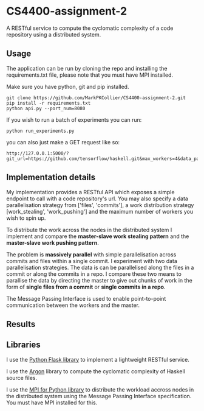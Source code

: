 # CS4400-assignment-2

A RESTful service to compute the cyclomatic complexity of a code repository using a distributed system.

## Usage

The application can be run by cloning the repo and installing the requirements.txt file, please note that you must have MPI installed.

Make sure you have python, git and pip installed.

```
git clone https://github.com/MarkPKCollier/CS4400-assignment-2.git
pip install -r requirements.txt
python api.py --port_num=8080
```

If you wish to run a batch of experiments you can run:

```
python run_experiments.py
```

you can also just make a GET request like so:

```
http://127.0.0.1:5000/?git_url=https://github.com/tensorflow/haskell.git&max_workers=4&data_parallelisation_strategy=commits&work_distribution_strategy=work_stealing
```

## Implementation details

My implementation provides a RESTful API which exposes a simple endpoint to call with a code repository's url. You may also specify a data parallelisation strategy from ['files', 'commits'], a work distribution strategy [work_stealing', 'work_pushing'] and the maximum number of workers you wish to spin up.

To distribute the work across the nodes in the distributed system I implement and compare the **master-slave work stealing pattern** and the **master-slave work pushing pattern**.

The problem is **massively parallel** with simple parallelisation across commits and files within a single commit. I experiment with two data parallelisation strategies. The data is can be parallelised along the files in a commit or along the commits in a repo. I compare these two means to parallise the data by directing the master to give out chunks of work in the form of **single files from a commit** or **single commits in a repo**.

The Message Passing Interface is used to enable point-to-point communication between the workers and the master.

## Results

## Libraries

I use the [Python Flask library](http://flask.pocoo.org/) to implement a lightweight RESTful service.

I use the [Argon](https://github.com/rubik/argon) library to compute the cyclomatic complexity of Haskell source files.

I use the [MPI for Python library](https://mpi4py.readthedocs.io) to distribute the workload accross nodes in the distributed system using the Message Passing Interface specification. You must have MPI installed for this.
